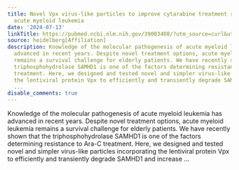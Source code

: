 ```yaml
---
title: Novel Vpx virus-like particles to improve cytarabine treatment response against
  acute myeloid leukemia
date: '2024-07-13'
linkTitle: https://pubmed.ncbi.nlm.nih.gov/39003408/?utm_source=curl&utm_medium=rss&utm_campaign=pubmed-2&utm_content=1FakS-2QOkCT8HsMOQP1bCRQ4YzyumYOmxmF0moLsQ3dFB1E9V&fc=20220326224207&ff=20240714181442&v=2.18.0.post9+e462414
source: heidelberg[Affiliation]
description: Knowledge of the molecular pathogenesis of acute myeloid leukemia has
  advanced in recent years. Despite novel treatment options, acute myeloid leukemia
  remains a survival challenge for elderly patients. We have recently shown that the
  triphosphohydrolase SAMHD1 is one of the factors determining resistance to Ara-C
  treatment. Here, we designed and tested novel and simpler virus-like particles incorporating
  the lentiviral protein Vpx to efficiently and transiently degrade SAMHD1 and increase
  ...
disable_comments: true
---
```

Knowledge of the molecular pathogenesis of acute myeloid leukemia has advanced in recent years. Despite novel treatment options, acute myeloid leukemia remains a survival challenge for elderly patients. We have recently shown that the triphosphohydrolase SAMHD1 is one of the factors determining resistance to Ara-C treatment. Here, we designed and tested novel and simpler virus-like particles incorporating the lentiviral protein Vpx to efficiently and transiently degrade SAMHD1 and increase ...